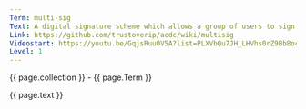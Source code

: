 ```yaml
---
Term: multi-sig
Text: A digital signature scheme which allows a group of users to sign a single piece of digital data.
Link: https://github.com/trustoverip/acdc/wiki/multisig
Videostart: https://youtu.be/GqjsRuu0V5A?list=PLXVbQu7JH_LHVhs0rZ9Bb8ocyKlPljkaG&t=02m29s
Level: 1
---
```


{{ page.collection }} - {{ page.Term }}

   {{ page.text }}

